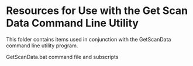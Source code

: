 # Resources for Use with the Get Scan Data Command Line Utility

This folder contains items used in conjunction with the GetScanData command
line utility program.

GetScanData.bat command file and subscripts







